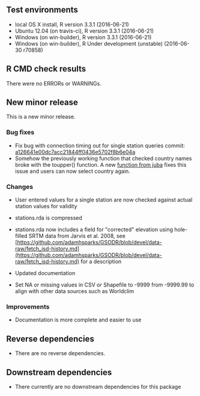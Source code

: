 ## Test environments
* local OS X install, R version 3.3.1 (2016-06-21)
* Ubuntu 12.04 (on travis-ci), R version 3.3.1 (2016-06-21)
* Windows (on win-builder), R version 3.3.1 (2016-06-21)
* Windows (on win-builder), R Under development (unstable) (2016-06-30 r70858)

## R CMD check results
There were no ERRORs or WARNINGs. 

## New minor release
This is a new minor release.

### Bug fixes
  * Fix bug with connection timing out for single station queries commit:  [a126641e00dc7acc21844ff0436e5702f8b6e04a](https://github.com/adamhsparks/GSODR/commit/a126641e00dc7acc21844ff0436e5702f8b6e04a)
  * Somehow the previously working function that checked country names broke
  with the toupper() function. A new [function from juba](http://stackoverflow.com/questions/16516593/convert-from-lowercase-to-uppercase-all-values-in-all-character-variables-in-dat)
  fixes this issue and users can now select country again.

### Changes
  * User entered values for a single station are now checked against actual
  station values for validity
  * stations.rda is compressed
  * stations.rda now includes a field for "corrected" elevation using
  hole-filled SRTM data from Jarvis et al. 2008, see
  [https://github.com/adamhsparks/GSODR/blob/devel/data-raw/fetch_isd-history.md](https://github.com/adamhsparks/GSODR/blob/devel/data-raw/fetch_isd-history.md)
  for a description
  * Updated documentation
  
  * Set NA or missing values in CSV or Shapefile to -9999 from -9999.99 to align with other data sources such as Worldclim
  
### Improvements
  * Documentation is more complete and easier to use

## Reverse dependencies
* There are no reverse dependencies.

## Downstream dependencies
* There currently are no downstream dependencies for this package
